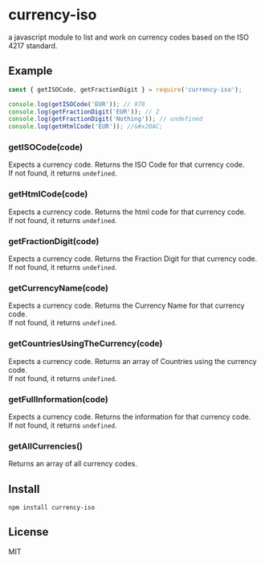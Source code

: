 # currency-iso
a javascript module to list and work on currency codes based on the ISO 4217 standard.

## Example

``` js
const { getISOCode, getFractionDigit } = require('currency-iso');

console.log(getISOCode('EUR')); // 978
console.log(getFractionDigit('EUR')); // 2
console.log(getFractionDigit('Nothing')); // undefined
console.log(getHtmlCode('EUR')); //&#x20AC;
```

### getISOCode(code)

Expects a currency code.
Returns the ISO Code for that currency code.  
If not found, it returns `undefined`.  

### getHtmlCode(code)

Expects a currency code.
Returns the html code for that currency code.          
If not found, it returns `undefined`.  

### getFractionDigit(code)

Expects a currency code.
Returns the Fraction Digit for that currency code.          
If not found, it returns `undefined`.  

### getCurrencyName(code)

Expects a currency code.
Returns the Currency Name for that currency code.           
If not found, it returns `undefined`. 

### getCountriesUsingTheCurrency(code)

Expects a currency code.
Returns an array of Countries using the currency code.       
If not found, it returns `undefined`. 

### getFullInformation(code)

Expects a currency code.
Returns the information for that currency code.             
If not found, it returns `undefined`. 

### getAllCurrencies()

Returns an array of all currency codes.

## Install

``` cli
npm install currency-iso
```

## License

MIT
